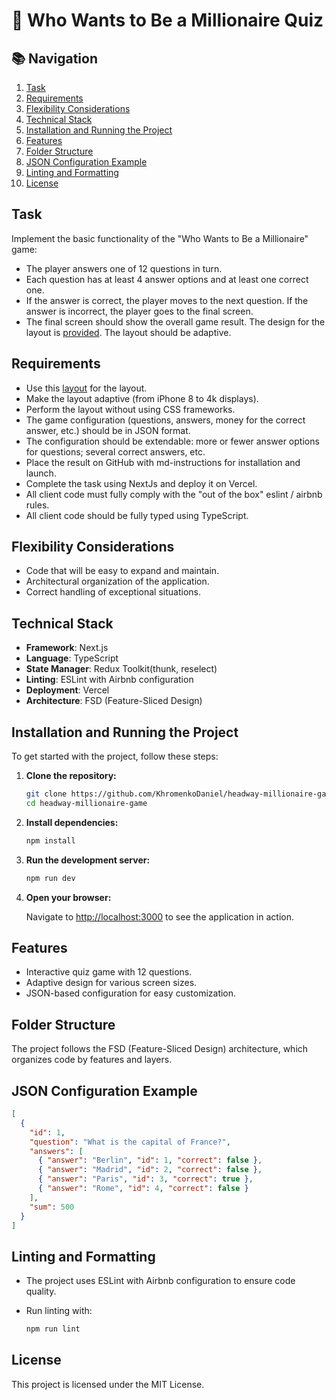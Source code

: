 # 💸 Who Wants to Be a Millionaire Quiz

## 📚 Navigation

1. [Task](#task)
2. [Requirements](#requirements)
3. [Flexibility Considerations](#flexibility-considerations)
4. [Technical Stack](#technical-stack)
5. [Installation and Running the Project](#installation-and-running-the-project)
6. [Features](#features)
7. [Folder Structure](#folder-structure)
8. [JSON Configuration Example](#json-configuration-example)
9. [Linting and Formatting](#linting-and-formatting)
10. [License](#license)

## Task

Implement the basic functionality of the "Who Wants to Be a Millionaire" game:

- The player answers one of 12 questions in turn.
- Each question has at least 4 answer options and at least one correct one.
- If the answer is correct, the player moves to the next question. If the answer is incorrect, the player goes to the final screen.
- The final screen should show the overall game result. The design for the layout is [provided](https://www.figma.com/file/tIZEZn2HTAeSDQRzoOzvXE/Front-end-test%2C-Headway). The layout should be adaptive.

## Requirements

- Use this [layout](https://www.figma.com/file/tIZEZn2HTAeSDQRzoOzvXE/Front-end-test%2C-Headway) for the layout.
- Make the layout adaptive (from iPhone 8 to 4k displays).
- Perform the layout without using CSS frameworks.
- The game configuration (questions, answers, money for the correct answer, etc.) should be in JSON format.
- The configuration should be extendable: more or fewer answer options for questions; several correct answers, etc.
- Place the result on GitHub with md-instructions for installation and launch.
- Complete the task using NextJs and deploy it on Vercel.
- All client code must fully comply with the "out of the box" eslint / airbnb rules.
- All client code should be fully typed using TypeScript.

## Flexibility Considerations

- Code that will be easy to expand and maintain.
- Architectural organization of the application.
- Correct handling of exceptional situations.

## Technical Stack

- **Framework**: Next.js
- **Language**: TypeScript
- **State Manager**: Redux Toolkit(thunk, reselect)
- **Linting**: ESLint with Airbnb configuration
- **Deployment**: Vercel
- **Architecture**: FSD (Feature-Sliced Design)

## Installation and Running the Project

To get started with the project, follow these steps:

1. **Clone the repository:**

   ```bash
   git clone https://github.com/KhromenkoDaniel/headway-millionaire-game.git
   cd headway-millionaire-game
   ```

2. **Install dependencies:**

   ```bash
   npm install
   ```

3. **Run the development server:**

   ```bash
   npm run dev
   ```

4. **Open your browser:**

   Navigate to [http://localhost:3000](http://localhost:3000) to see the application in action.

## Features

- Interactive quiz game with 12 questions.
- Adaptive design for various screen sizes.
- JSON-based configuration for easy customization.

## Folder Structure

The project follows the FSD (Feature-Sliced Design) architecture, which organizes code by features and layers.

## JSON Configuration Example

```json
[
  {
    "id": 1,
    "question": "What is the capital of France?",
    "answers": [
      { "answer": "Berlin", "id": 1, "correct": false },
      { "answer": "Madrid", "id": 2, "correct": false },
      { "answer": "Paris", "id": 3, "correct": true },
      { "answer": "Rome", "id": 4, "correct": false }
    ],
    "sum": 500
  }
]
```

## Linting and Formatting

- The project uses ESLint with Airbnb configuration to ensure code quality.
- Run linting with:

  ```bash
  npm run lint
  ```

## License

This project is licensed under the MIT License.

